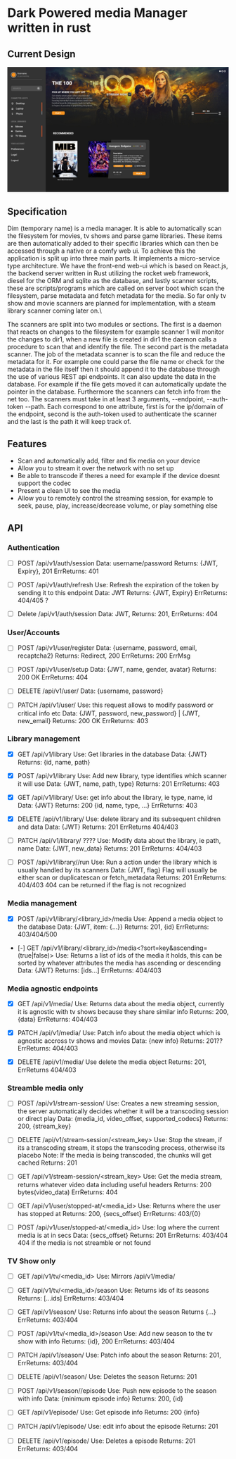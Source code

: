 # Dark Powered media Manager written in rust

## Current Design
![Design 1](./docs/design1.jpg?raw=true)

## Specification
Dim (temporary name) is a media manager. It is able to automatically scan the filesystem for movies, tv shows and parse game libraries. These items are then automatically added to their specific libraries which can then be accessed through a native or a comfy web ui.
To achieve this the application is split up into three main parts. It implements a micro-service type architecture. We have the front-end web-ui which is based on React.js, the backend server written in Rust utilizing the rocket web framework, diesel for the ORM and sqlite as the database, and lastly scanner scripts, these are scripts/programs which are called on server boot which scan the filesystem, parse metadata and fetch metadata for the media. So far only tv show and movie scanners are planned for implementation, with a steam library scanner coming later on.\

The scanners are split into two modules or sections. The first is a daemon that reacts on changes to the filesystem for example scanner 1 will monitor the changes to dir1, when a new file is created in dir1 the daemon calls a procedure to scan that and identify the file. The second part is the metadata scanner. The job of the metadata scanner is to scan the file and reduce the metadata for it. For example one could parse the file name or check for the metadata in the file itself then it should append it to the database through the use of various REST api endpoints. It can also update the data in the database. For example if the file gets moved it can automatically update the pointer in the database. Furthermore the scanners can fetch info from the net too. The scanners must take in at least 3 arguments, --endpoint, --auth-token --path. Each correspond to one attribute, first is for the ip/domain of the endpoint, second is the auth-token used to authenticate the scanner and the last is the path it will keep track of.

## Features
- Scan and automatically add, filter and fix media on your device
- Allow you to stream it over the network with no set up
- Be able to transcode if theres a need for example if the device doesnt support the codec
- Present a clean UI to see the media
- Allow you to remotely control the streaming session, for example to seek, pause, play, increase/decrease volume, or play something else


## API
### Authentication
- [ ] POST /api/v1/auth/session
    Data: username/password
    Returns: {JWT, Expiry}, 201
    ErrReturns: 401

- [ ] POST /api/v1/auth/refresh
    Use: Refresh the expiration of the token by sending it to this endpoint
    Data: JWT
    Returns: {JWT, Expiry}
    ErrReturns: 404/405 ?

- [ ] Delete /api/v1/auth/session
    Data: JWT,
    Returns: 201,
    ErrReturns: 404

### User/Accounts
- [ ] POST /api/v1/user/register
    Data: {username, password, email, recaptcha2}
    Returns: Redirect<Setup>, 200
    ErrReturns: 200 ErrMsg

- [ ] POST /api/v1/user/setup
    Data: {JWT, name, gender, avatar}
    Returns: 200 OK
    ErrReturns: 404

- [ ] DELETE /api/v1/user/
    Data: {username, password}

- [ ] PATCH /api/v1/user/
    Use: this request allows to modify password or critical info etc
    Data: {JWT, password, new_password} | {JWT, new_email}
    Returns: 200 OK
    ErrReturns: 403

### Library management
- [x] GET /api/v1/library
    Use: Get libraries in the database
    Data: {JWT}
    Returns: {id, name, path}

- [x] POST /api/v1/library
    Use: Add new library, type identifies which scanner it will use
    Data: {JWT, name, path, type}
    Returns: 201
    ErrReturns: 403

- [x] GET /api/v1/library/<id>
    Use: get info about the library, ie type, name, id
    Data: {JWT}
    Returns: 200 {id, name, type, ...}
    ErrReturns: 403

- [x] DELETE /api/v1/library/<id>
    Use: delete library and its subsequent children and data
    Data: {JWT}
    Returns: 201
    ErrReturns 404/403

- [ ] PATCH /api/v1/library/<id> ????
    Use: Modify data about the library, ie path, name
    Data: {JWT, new_data}
    Returns: 201
    ErrReturns: 404/403

- [ ] POST /api/v1/library/<id>/run
    Use: Run a action under the library which is usually handled by its scanners
    Data: {JWT, flag} Flag will usually be either scan or duplicatescan or fetch_metadata
    Returns: 201
    ErrReturns: 404/403 404 can be returned if the flag is not recognized

### Media management
- [x] POST /api/v1/library/<library_id>/media
    Use: Append a media object to the database
    Data: {JWT, item: {...}}
    Returns: 201, {id}
    ErrReturns: 403/404/500

- [-] GET /api/v1/library/<library_id>/media<?sort=key&ascending=(true|false)>
    Use: Returns a list of ids of the media it holds, this can be sorted by whatever attributes the media has ascending or descending
    Data: {JWT}
    Returns: [ids...]
    ErrReturns: 404/403


### Media agnostic endpoints
- [x] GET /api/v1/media/<id>
    Use: Returns data about the media object, currently it is agnostic with tv shows because they share similar info
    Returns: 200, {data}
    ErrReturns: 404/403

- [x] PATCH /api/v1/media/<id>
    Use: Patch info about the media object which is agnostic accross tv shows and movies
    Data: {new info}
    Returns: 201??
    ErrReturns: 404/403

- [x] DELETE /api/v1/media/<id>
    Use delete the media object
    Returns: 201,
    ErrReturns 404/403

### Streamble media only
- [ ] POST /api/v1/stream-session/
    Use: Creates a new streaming session, the server automatically decides whether it will be a transcoding session or direct play
    Data: {media_id, video_offset, supported_codecs}
    Returns: 200, {stream_key}

- [ ] DELETE /api/v1/stream-session/<stream_key>
    Use: Stop the stream, if its a transcoding stream, it stops the transcoding process, otherwise its placebo
    Note: If the media is being transcoded, the chunks will get cached
    Returns: 201

- [ ] GET /api/v1/stream-session/<stream_key>
    Use: Get the media stream, returns whatever video data including useful headers
    Returns: 200 bytes(video_data)
    ErrReturns: 404

- [ ] GET /api/v1/user/stopped-at/<media_id>
    Use: Returns where the user has stopped at
    Returns: 200, {secs_offset}
    ErrReturns: 403/{0}

- [ ] POST /api/v1/user/stopped-at/<media_id>
    Use: log where the current media is at in secs
    Data: {secs_offset}
    Returns: 201
    ErrReturns: 403/404 404 if the media is not streamble or not found

### TV Show only
- [ ] GET /api/v1/tv/<media_id>
    Use: Mirrors /api/v1/media/<id>

- [ ] GET /api/v1/tv/<media_id>/season
    Use: Returns ids of its seasons
    Returns: [...ids]
    ErrReturns: 403/404

- [ ] GET /api/v1/season/<id>
    Use: Returns info about the season
    Returns {...}
    ErrReturns: 403/404

- [ ] POST /api/v1/tv/<media_id>/season
    Use: Add new season to the tv show with info
    Returns: {id}, 200
    ErrReturns: 403/404

- [ ] PATCH /api/v1/season/<id>
    Use: Patch info about the season
    Returns: 201,
    ErrReturns: 403/404

- [ ] DELETE /api/v1/season/<id>
    Use: Deletes the season
    Returns: 201

- [ ] POST /api/v1/season/<id>/episode
    Use: Push new episode to the season with info
    Data: {minimum episode info}
    Returns: 200, {id}

- [ ] GET /api/v1/episode/<id>
    Use: Get episode info
    Returns: 200 {info}

- [ ] PATCH /api/v1/episode/<id>
    Use: edit info about the episode
    Returns: 201

- [ ] DELETE /api/v1/episode/<id>
    Use: Deletes a episode
    Returns: 201
    ErrReturns: 403/404
